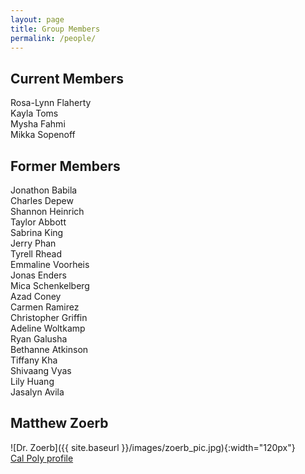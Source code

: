 ```yaml
---
layout: page
title: Group Members
permalink: /people/
---
```


## Current Members

Rosa-Lynn Flaherty \
Kayla Toms \
Mysha Fahmi \
Mikka Sopenoff 

## Former Members
Jonathon Babila \
Charles Depew \
Shannon Heinrich \
Taylor Abbott \
Sabrina King \
Jerry Phan \
Tyrell Rhead \
Emmaline Voorheis \
Jonas Enders \
Mica Schenkelberg \
Azad Coney \
Carmen Ramirez \
Christopher Griffin \
Adeline Woltkamp \
Ryan Galusha \
Bethanne Atkinson \
Tiffany Kha \
Shivaang Vyas \
Lily Huang \
Jasalyn Avila 

## Matthew Zoerb

![Dr. Zoerb]({{ site.baseurl }}/images/zoerb_pic.jpg){:width="120px"}\
[Cal Poly profile](https://chemistry.calpoly.edu/content/faculty/zoerb_matthew)
